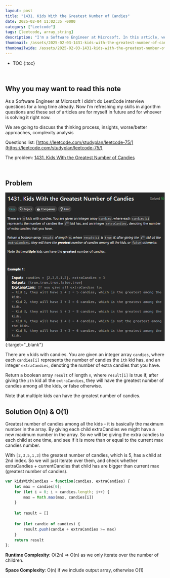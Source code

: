 ```yaml
---
layout: post
title: "1431. Kids With the Greatest Number of Candies"
date: 2025-02-04 11:02:35 -0000
category: ["Leetcode"]
tags: [leetcode, array_string]
description: "I'm a Software Engineer at Microsoft. In this article, we will review, solve, and analyze LeetCode questions. Today, we are tackling an easy problem called '1431. Kids With the Greatest Number of Candies'. We will solve it and then analyze their time and space complexity."
thumbnail: /assets/2025-02-03-1431-kids-with-the-greatest-number-of-candies/logo.png
thumbnailwide: /assets/2025-02-03-1431-kids-with-the-greatest-number-of-candies/logo-wide.png
---
```


* TOC
{:toc}


<br>

## **Why you may want to read this note**

As a Software Engineer at Microsoft I didn’t do LeetCode interview questions for a long time already. Now I’m refreshing my skills in algorithm questions and these set of articles are for myself in future and for whoever is solving it right now. 
 
We are going to discuss the thinking process, insights, worse/better approaches, complexity analysis 


Questions list: [https://leetcode.com/studyplan/leetcode-75/](https://leetcode.com/studyplan/leetcode-75/)

The problem:  [1431. Kids With the Greatest Number of Candies](https://leetcode.com/problems/kids-with-the-greatest-number-of-candies/submissions/1527468283/?envType=study-plan-v2&envId=leetcode-75)

<br>

## **Problem**


[![alt_text](/assets/2025-02-03-1431-kids-with-the-greatest-number-of-candies/image1.png "image_tooltip")](/assets/2025-02-03-1431-kids-with-the-greatest-number-of-candies/image1.png "image_tooltip"){:target="_blank"}

There are `n` kids with candies. You are given an integer array `candies`, where each `candies[i]` represents the number of candies the `ith` kid has, and an integer `extraCandies`, denoting the number of extra candies that you have.

Return a boolean array `result` of length `n`, where `result[i]` is true if, after giving the `ith` kid all the `extraCandies`, they will have the greatest number of candies among all the kids, or false otherwise.

Note that multiple kids can have the greatest number of candies.


 
 
## **Solution O(n) & O(1)**

Greatest number of candies among all the kids - it is basically the maximum number in the array. By giving each child extraCandies we might have a new maximum number in the array. So we will be giving the extra candies to each child at one time, and see if it is more than or equal to the current max candies number. 


With `[2,3,5,1,3]` the greatest number of candies, which is 5, has a child at 2nd index. So we will just iterate over them, and check whether extraCandies + currentCandies that child has are bigger than current max (greatest number of candies).

```js
var kidsWithCandies = function(candies, extraCandies) {
    let max = candies[0];
    for (let i = 0; i < candies.length; i++) {
        max = Math.max(max, candies[i])
    }

    let result = []

    for (let candie of candies) {
        result.push(candie + extraCandies >= max)
    }
    return result
};
```

**Runtime Complexity**: O(2n) => O(n) as we only iterate over the number of children.

**Space Complexity**: O(n) if we include output array, otherwise O(1)
